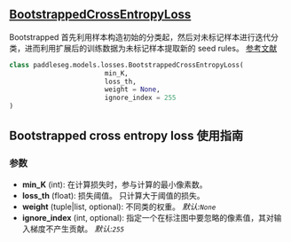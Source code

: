 ## [BootstrappedCrossEntropyLoss](../../../paddleseg/models/losses/bootstrapped_cross_entropy.py)
Bootstrapped 首先利用样本构造初始的分类起，然后对未标记样本进行迭代分类，进而利用扩展后的训练数据为未标记样本提取新的 seed rules。
[参考文献](https://arxiv.org/pdf/1412.6596.pdf)
```python
class paddleseg.models.losses.BootstrappedCrossEntropyLoss(
                        min_K, 
                        loss_th, 
                        weight = None, 
                        ignore_index = 255
)
```

## Bootstrapped cross entropy loss 使用指南

### 参数
* **min_K**  (int): 在计算损失时，参与计算的最小像素数。
* **loss_th** (float): 损失阈值。 只计算大于阈值的损失。
* **weight** (tuple|list, optional): 不同类的权重。 *默认:``None``*
* **ignore_index** (int, optional): 指定一个在标注图中要忽略的像素值，其对输入梯度不产生贡献。 *默认:``255``*